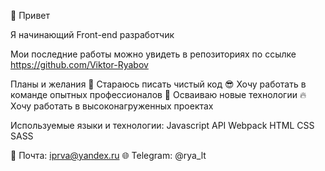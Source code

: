 👋 Привет

Я начинающий Front-end разработчик

Мои последние работы можно увидеть в репозиториях по ссылке https://github.com/Viktor-Ryabov

Планы и желания
🧼 Стараюсь писать чистый код
😎 Хочу работать в команде опытных профессионалов
🚀 Осваиваю новые технологии
🔥 Хочу работать в высоконагруженных проектах

Используемые языки и технологии:
Javascript API Webpack HTML CSS SASS

📧 Почта: iprva@yandex.ru
🌐 Telegram: @rya_lt

